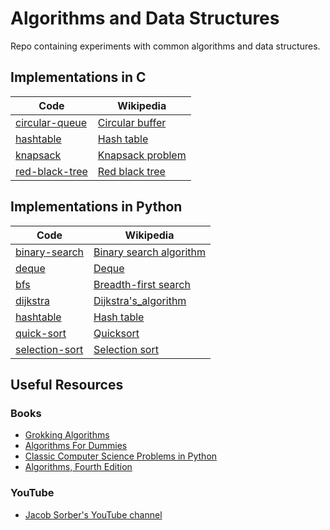 # Algorithms and Data Structures

Repo containing experiments with common algorithms and data structures.

## Implementations in C

| Code                               | Wikipedia                                                              |
|------------------------------------|------------------------------------------------------------------------|
| [circular-queue](c/circular-queue) | [Circular buffer](https://en.wikipedia.org/wiki/Circular_buffer)       |
| [hashtable](c/hashtable)           | [Hash table](https://en.wikipedia.org/wiki/Hash_table)                 |
| [knapsack](c/knapsack)             | [Knapsack problem](https://en.wikipedia.org/wiki/Knapsack_problem)     |
| [red-black-tree](c/red-black-tree) | [Red black tree](https://en.wikipedia.org/wiki/Red%E2%80%93black_tree) |

## Implementations in Python

| Code                                    | Wikipedia                                                                        |
|-----------------------------------------|----------------------------------------------------------------------------------|
| [binary-search](python/binary-search)   | [Binary search algorithm](https://en.wikipedia.org/wiki/Binary_search_algorithm) |
| [deque](python/deque)                   | [Deque](https://de.wikipedia.org/wiki/Deque)                                     |
| [bfs](python/bfs)                       | [Breadth-first search](https://en.wikipedia.org/wiki/Breadth-first_search)       |
| [dijkstra](python/dijkstra)             | [Dijkstra's_algorithm](https://en.wikipedia.org/wiki/Dijkstra%27s_algorithm)     |
| [hashtable](python/hashtable)           | [Hash table](https://en.wikipedia.org/wiki/Hash_table)                           |
| [quick-sort](python/quick-sort)         | [Quicksort](https://simple.wikipedia.org/wiki/Quicksort)                         |
| [selection-sort](python/selection-sort) | [Selection sort](https://en.wikipedia.org/wiki/Selection_sort)                   |

## Useful Resources

### Books

* [Grokking Algorithms](https://www.manning.com/books/grokking-algorithms)
* [Algorithms For Dummies](https://www.dummies.com/book/technology/information-technology/data-science/general-data-science/algorithms-for-dummies-281625/)
* [Classic Computer Science Problems in Python](https://www.manning.com/books/classic-computer-science-problems-in-python)
* [Algorithms, Fourth Edition](https://sedgewick.io/books/algorithms/)

### YouTube

* [Jacob Sorber's YouTube channel](https://www.youtube.com/c/JacobSorber)
